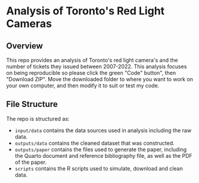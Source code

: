 # Analysis of Toronto's Red Light Cameras

## Overview

This repo provides an analysis of Toronto's red light camera's and the number of tickets they issued between 2007-2022. This analysis focuses on being reproducible so please click the green "Code" button", then "Download ZIP". Move the downloaded folder to where you want to work on your own computer, and then modify it to suit or test my code.  


## File Structure

The repo is structured as:

-   `input/data` contains the data sources used in analysis including the raw data.
-   `outputs/data` contains the cleaned dataset that was constructed.
-   `outputs/paper` contains the files used to generate the paper, including the Quarto document and reference bibliography file, as well as the PDF of the paper. 
-   `scripts` contains the R scripts used to simulate, download and clean data.
